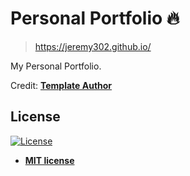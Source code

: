 # Personal Portfolio 🔥
> https://jeremy302.github.io/

My Personal Portfolio.


Credit: **[Template Author](https://github.com/rajaprerak)**
## License
[![License](http://img.shields.io/:license-mit-blue.svg?style=flat-square)](http://badges.mit-license.org)

- **[MIT license](http://opensource.org/licenses/mit-license.php)**
